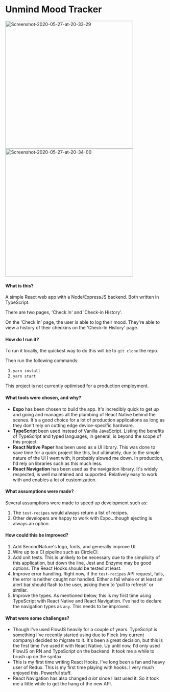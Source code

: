 # Unmind Mood Tracker

<a href="https://ibb.co/frFBygK"><img width="400" src="https://i.ibb.co/F83Nyrf/Screenshot-2020-05-27-at-20-33-29.png" alt="Screenshot-2020-05-27-at-20-33-29" border="0"></a>
<a href="https://ibb.co/VpjVrJK"><img width="400" src="https://i.ibb.co/dJWB1jh/Screenshot-2020-05-27-at-20-34-00.png" alt="Screenshot-2020-05-27-at-20-34-00" border="0"></a>

#### What is this?

A simple React web app with a Node/ExpressJS backend. Both written in TypeScript.

There are two pages, 'Check In' and 'Check-in History'.

On the 'Check In' page, the user is able to log their mood. They're able to view a history of their checkins on the 'Check-In History' page.

#### How do I run it?

To run it locally, the quickest way to do this will be to `git clone` the repo.

Then run the following commands:

1. `yarn install`
2. `yarn start`

This project is not currently optimised for a production employment.

#### What tools were chosen, and why?

- **Expo** has been chosen to build the app. It's incredibly quick to get up and going and manages all the plumbing of React Native behind the scenes. It's a good choice for a lot of production applications as long as they don't rely on cutting edge device-specific hardware.
- **TypeScript** been used instead of Vanilla JavaScript. Listing the benefits of TypeScript and typed languages, in general, is beyond the scope of this project.
- **React Native Paper** has been used as a UI library. This was done to save time for a quick project like this, but ultimately, due to the simple nature of the UI I went with, it probably slowed me down. In production, I'd rely on libraries such as this much less.
- **React Navigation** has been used as the navigation library. It's widely respected, is well maintained and supported. Relatively easy to work with and enables a lot of customization.

#### What assumptions were made?

Several assumptions were made to speed up development such as:

1. The `test-recipes` would always return a list of recipes.
2. Other developers are happy to work with Expo...though ejecting is always an option.

#### How could this be improved?

1. Add SecondNature's logo, fonts, and generally improve UI.
2. Wire up to a CI pipeline such as CircleCI.
3. Add unit tests. This is unlikely to be necessary due to the simplicity of this application, but down the line, Jest and Enzyme may be good options. The React Hooks should be tested at least.
4. Improve error handling. Right now, if the `test-recipes` API request, fails, the error is neither caught nor handled. Either a fail whale or at least an alert bar should flash to the user, asking them to 'pull to refresh' or similar.
5. Improve the types. As mentioned below, this is my first time using TypeScript with React Native and React Navigation. I've had to declare the navigation types as `any`. This needs to be improved.

#### What were some challenges?

- Though I've used FlowJS heavily for a couple of years. TypeScript is something I've recently started using due to Flock (my current company) decided to migrate to it. It's been a great decision, but this is the first time I've used it with React Native. Up until now, I'd only used FlowJS on RN and TypeScript on the backend. It took me a while to brush up on the syntax.
- This is my first time writing React Hooks. I've long been a fan and heavy user of Redux. This is my first time playing with hooks. I very much enjoyed this. Powerful stuff.
- React Navigation has also changed _a lot_ since I last used it. So it took me a little while to get the hang of the new API.
